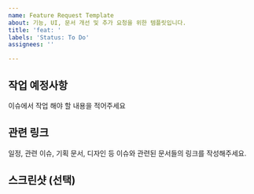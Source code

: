 ```yaml
---
name: Feature Request Template
about: 기능, UI, 문서 개선 및 추가 요청을 위한 템플릿입니다.
title: 'feat: '
labels: 'Status: To Do'
assignees: ''

---
```


## 작업 예정사항
이슈에서 작업 해야 할 내용을 적어주세요

## 관련 링크
일정, 관련 이슈, 기획 문서, 디자인 등 이슈와 관련된 문서들의 링크를 작성해주세요.

## 스크린샷 (선택)
